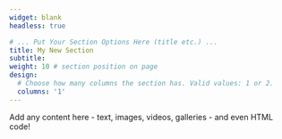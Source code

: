 ```yaml
---
widget: blank
headless: true

# ... Put Your Section Options Here (title etc.) ...
title: My New Section
subtitle:
weight: 10 # section position on page
design:
  # Choose how many columns the section has. Valid values: 1 or 2.
  columns: '1'
---
```


Add any content here - text, images, videos, galleries - and even HTML code!
